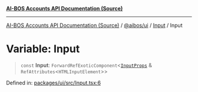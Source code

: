 [**AI-BOS Accounts API Documentation (Source)**](../../../../README.md)

***

[AI-BOS Accounts API Documentation (Source)](../../../../README.md) / [@aibos/ui](../../README.md) / [Input](../README.md) / Input

# Variable: Input

> `const` **Input**: `ForwardRefExoticComponent`\<[`InputProps`](../interfaces/InputProps.md) & `RefAttributes`\<`HTMLInputElement`\>\>

Defined in: [packages/ui/src/Input.tsx:6](https://github.com/pohlai88/accounts/blob/48103fb36d28b2b9bfb33472b6de2f719773cde9/packages/ui/src/Input.tsx#L6)
